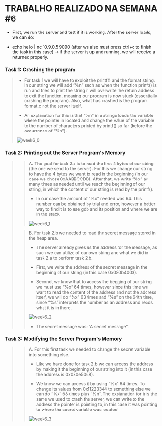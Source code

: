 # TRABALHO REALIZADO NA SEMANA #6

- First, we run the server and test if it is working. After the server loads, we can do:

- echo hello | nc 10.9.0.5 9090 (after we also must press ctrl+c to finish the task in this case) -> if the server is up and running, we will receive a returned properly.

### Task 1: Crashing the program

>- For task 1 we will have to exploit the printf() and the format string. In our string we will add “%n” such as when the function prinft() is run and tries to print the string it will overwrite the return address to exit the function, meaning our program is now stuck (essentially crashing the program). Also, what has crashed is the program format.c not the server itself.
>
>- An explanation for this is that “%n” in a strings loads the variable where the pointer in located and change the value of the variable to the number of characters printed by printf() so far (before the occurrence of “%n”).
>
>![week6_0](https://cdn.discordapp.com/attachments/913904956468252695/915279478559748156/unknown.png)

### Task 2: Printing out the Server Program's Memory

>>A. The goal for task 2.a is to read the first 4 bytes of our string (the one we send to the server). For this we change our string to have the 4 bytes we want to read in the beginning (in our case we chose 0xAABBCCDD). After that, we write “%x” as many times as needed until we reach the beginning of our string, in which the content of our string is read by the printf().
>>
>>- In our case the amount of “%x” needed was 64. This number can be obtained by trial and error, however a better way to find it is to use gdb and its position and where we are in the stack.
>>
>>![week6_1](https://cdn.discordapp.com/attachments/913904956468252695/915282120258228264/week6_task2a.jpg)
>
>>B.	For task 2.b we needed to read the secret message stored in the heap area.
>>
>>- The server already gives us the address for the message, as such we can utilize of our own string and what we did in task 2.a to perform task 2.b.
>>
>>- First, we write the address of the secret message in the beginning of our string (in this case 0x080b4008).
>>
>>- Second, we know that to access the begging of our string we must use “%x” 64 times, however since this time we want to read the content of the address and not the address itself, we will do “%x” 63 times and “%s” on the 64th time, since “%s” interprets the number as an address and reads what it is in there.
>>
>>![week6_2](https://cdn.discordapp.com/attachments/913904956468252695/915282967813836911/week6_task2b.jpg)
>>
>>- The secret message was: “A secret message”.
>>
>

### Task 3: Modifying the Server Program's Memory

>>A. For this first task we needed to change the secret variable into something else.
>>- Like we have done for task 2.b we can access the address by making it the beginning of our string into it (in this case the address is 0x080e5068).
>>
>>- We know we can access it by using “%x” 64 times. To change its values from 0x11223344 to something else we can do “%x” 63 times plus “%n”. The explanation for it is the same we used to crash the server, we can write to the address the pointer is pointing to, in this case it was pointing to where the secret variable was located.
>>
>>![week6_3](https://cdn.discordapp.com/attachments/913904956468252695/915285305819537458/week6_task3a.jpg)
>
>
>
>


